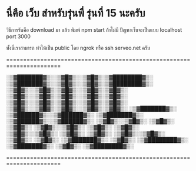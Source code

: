 <h1>นี่คือ เว็บ สำหรับรุ่นพี่ รุ่นที่ 15 นะครับ</h1>
<p>วิธีการรันคือ download มา แล้ว พิมพ์ npm start ถ้าไม่มี ปัญหาเว็บจะเป็นแบบ localhost port 3000</p>
<p>ทั้งนี่เราสามารถ ทำให้เป็น public โดย ngrok หรือ ssh serveo.net ครับ</p>
======================================================================
<P> 
░▒▓███████▓▒░░▒▓█▓▒░░▒▓█▓▒░▒▓████████▓▒░      ░▒▓███████▓▒░░▒▓█▓▒░░▒▓█▓▒░▒▓████████▓▒░      
░▒▓█▓▒░░▒▓█▓▒░▒▓█▓▒░░▒▓█▓▒░▒▓█▓▒░             ░▒▓█▓▒░░▒▓█▓▒░▒▓█▓▒░░▒▓█▓▒░▒▓█▓▒░             
░▒▓█▓▒░░▒▓█▓▒░▒▓█▓▒░░▒▓█▓▒░▒▓█▓▒░             ░▒▓█▓▒░░▒▓█▓▒░▒▓█▓▒░░▒▓█▓▒░▒▓█▓▒░             
░▒▓███████▓▒░ ░▒▓██████▓▒░░▒▓██████▓▒░        ░▒▓███████▓▒░ ░▒▓██████▓▒░░▒▓██████▓▒░        
░▒▓█▓▒░░▒▓█▓▒░  ░▒▓█▓▒░   ░▒▓█▓▒░             ░▒▓█▓▒░░▒▓█▓▒░  ░▒▓█▓▒░   ░▒▓█▓▒░             
░▒▓█▓▒░░▒▓█▓▒░  ░▒▓█▓▒░   ░▒▓█▓▒░             ░▒▓█▓▒░░▒▓█▓▒░  ░▒▓█▓▒░   ░▒▓█▓▒░             
░▒▓███████▓▒░   ░▒▓█▓▒░   ░▒▓████████▓▒░      ░▒▓███████▓▒░   ░▒▓█▓▒░   ░▒▓████████▓▒░  </P>    
                                                                                            
                                                                                            

======================================================================
                                                          
